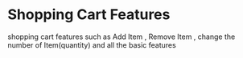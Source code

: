 # Shopping Cart Features
 shopping cart features such as Add Item , Remove Item , change the number of Item(quantity)  and all the basic features
